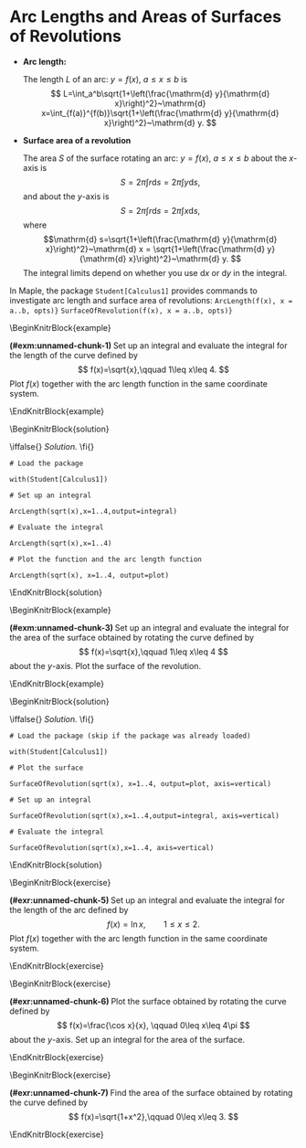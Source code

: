 # Arc Lengths and Areas of Surfaces of Revolutions

- **Arc length:**

  The length $L$ of an arc: $y=f(x)$, $a\leq x \leq b$ is
  $$
  L=\int_a^b\sqrt{1+\left(\frac{\mathrm{d} y}{\mathrm{d} x}\right)^2}~\mathrm{d} x=\int_{f(a)}^{f(b)}\sqrt{1+\left(\frac{\mathrm{d} y}{\mathrm{d} x}\right)^2}~\mathrm{d} y.
  $$

- **Surface area of a revolution**

  The area $S$ of the surface rotating an arc: $y=f(x)$, $a\leq x \leq b$ about the $x$-axis is
  $$
  S=2\pi\int r\mathrm{d} s = 2\pi\int y\mathrm{d} s,
  $$
  and about the $y$-axis is
  $$
  S=2\pi\int r\mathrm{d} s = 2\pi\int x\mathrm{d} s,
  $$
  where
  $$\mathrm{d} s=\sqrt{1+\left(\frac{\mathrm{d} y}{\mathrm{d} x}\right)^2}~\mathrm{d} x = \sqrt{1+\left(\frac{\mathrm{d} y}{\mathrm{d} x}\right)^2}~\mathrm{d} y.
  $$
  The integral limits depend on whether you use $\mathrm{d} x$ or $\mathrm{d}y$ in the integral.

In Maple, the package `Student[Calculus1]` provides commands to investigate arc length and surface area of revolutions:
`ArcLength(f(x), x = a..b, opts)}`
`SurfaceOfRevolution(f(x), x = a..b, opts)}`

\BeginKnitrBlock{example}<div class="example"><span class="example" id="exm:unnamed-chunk-1"><strong>(\#exm:unnamed-chunk-1) </strong></span>
Set up an integral and evaluate the integral for the length of the curve  defined by
$$
f(x)=\sqrt{x},\qquad 1\leq x\leq 4.
$$
Plot $f(x)$ together with the arc length function in the same coordinate system.
</div>\EndKnitrBlock{example}

\BeginKnitrBlock{solution}<div class="solution">\iffalse{} <span class="solution"><em>Solution. </em></span>  \fi{}<br>

    # Load the package

    with(Student[Calculus1])

    # Set up an integral

    ArcLength(sqrt(x),x=1..4,output=integral)

    # Evaluate the integral

    ArcLength(sqrt(x),x=1..4)

    # Plot the function and the arc length function

    ArcLength(sqrt(x), x=1..4, output=plot)
</div>\EndKnitrBlock{solution}

\BeginKnitrBlock{example}<div class="example"><span class="example" id="exm:unnamed-chunk-3"><strong>(\#exm:unnamed-chunk-3) </strong></span>
Set up an integral and evaluate the integral for the area of the surface obtained by rotating the curve defined by
$$
f(x)=\sqrt{x},\qquad 1\leq x\leq 4
$$
about the $y$-axis. Plot the surface of the revolution.
</div>\EndKnitrBlock{example}

\BeginKnitrBlock{solution}<div class="solution">\iffalse{} <span class="solution"><em>Solution. </em></span>  \fi{}<br>

    # Load the package (skip if the package was already loaded)

    with(Student[Calculus1])

    # Plot the surface

    SurfaceOfRevolution(sqrt(x), x=1..4, output=plot, axis=vertical)

    # Set up an integral

    SurfaceOfRevolution(sqrt(x),x=1..4,output=integral, axis=vertical)

    # Evaluate the integral

    SurfaceOfRevolution(sqrt(x),x=1..4, axis=vertical)
</div>\EndKnitrBlock{solution}

\BeginKnitrBlock{exercise}<div class="exercise"><span class="exercise" id="exr:unnamed-chunk-5"><strong>(\#exr:unnamed-chunk-5) </strong></span>
Set up an integral and evaluate the integral for the length of the arc defined by
$$
f(x)=\ln x, \qquad 1\leq x\leq 2.
$$
Plot $f(x)$ together with the arc length function in the same coordinate system.
</div>\EndKnitrBlock{exercise}

\BeginKnitrBlock{exercise}<div class="exercise"><span class="exercise" id="exr:unnamed-chunk-6"><strong>(\#exr:unnamed-chunk-6) </strong></span>
Plot the surface obtained by rotating the curve defined by
$$
f(x)=\frac{\cos x}{x}, \qquad 0\leq x\leq 4\pi
$$
about the $y$-axis. Set up an integral for the area of the surface.
</div>\EndKnitrBlock{exercise}

\BeginKnitrBlock{exercise}<div class="exercise"><span class="exercise" id="exr:unnamed-chunk-7"><strong>(\#exr:unnamed-chunk-7) </strong></span>
Find the area of the surface obtained by rotating the curve defined by 
$$
f(x)=\sqrt{1+x^2},\qquad 0\leq x\leq 3.
$$
</div>\EndKnitrBlock{exercise}

